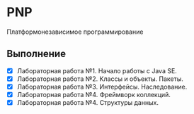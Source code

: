 # PNP
Платформонезависимое программирование
## Выполнение
* [x] Лабораторная работа №1. Начало работы с Java SE.
* [x] Лабораторная работа №2. Классы и объекты. Пакеты.
* [x] Лабораторная работа №3. Интерфейсы. Наследование.
* [x] Лабораторная работа №4. Фреймворк коллекций.
* [x] Лабораторная работа №4. Структуры данных.
